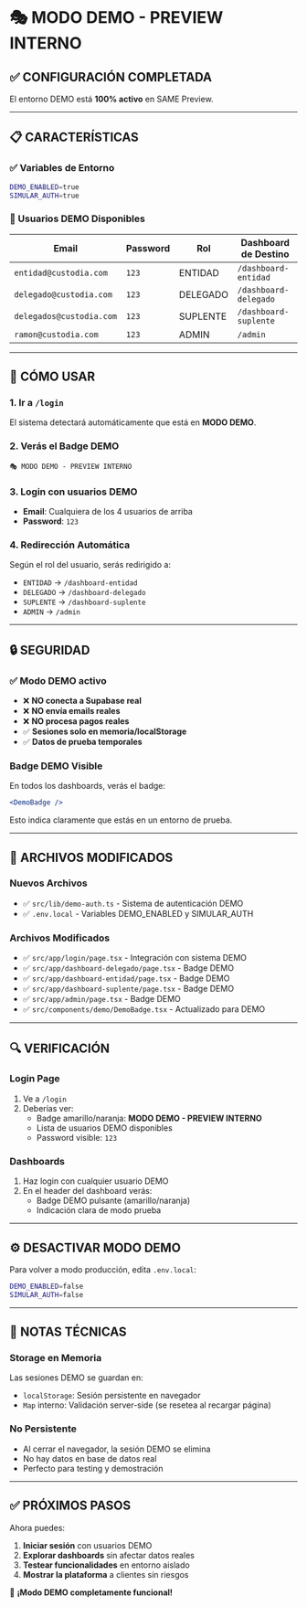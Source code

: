 # 🎭 MODO DEMO - PREVIEW INTERNO

## ✅ CONFIGURACIÓN COMPLETADA

El entorno DEMO está **100% activo** en SAME Preview.

---

## 📋 CARACTERÍSTICAS

### ✅ Variables de Entorno
```bash
DEMO_ENABLED=true
SIMULAR_AUTH=true
```

### 👥 Usuarios DEMO Disponibles

| Email | Password | Rol | Dashboard de Destino |
|-------|----------|-----|---------------------|
| `entidad@custodia.com` | `123` | ENTIDAD | `/dashboard-entidad` |
| `delegado@custodia.com` | `123` | DELEGADO | `/dashboard-delegado` |
| `delegados@custodia.com` | `123` | SUPLENTE | `/dashboard-suplente` |
| `ramon@custodia.com` | `123` | ADMIN | `/admin` |

---

## 🎯 CÓMO USAR

### 1. Ir a `/login`
El sistema detectará automáticamente que está en **MODO DEMO**.

### 2. Verás el Badge DEMO
```
🎭 MODO DEMO - PREVIEW INTERNO
```

### 3. Login con usuarios DEMO
- **Email**: Cualquiera de los 4 usuarios de arriba
- **Password**: `123`

### 4. Redirección Automática
Según el rol del usuario, serás redirigido a:
- `ENTIDAD` → `/dashboard-entidad`
- `DELEGADO` → `/dashboard-delegado`
- `SUPLENTE` → `/dashboard-suplente`
- `ADMIN` → `/admin`

---

## 🔒 SEGURIDAD

### ✅ Modo DEMO activo
- ❌ **NO conecta a Supabase real**
- ❌ **NO envía emails reales**
- ❌ **NO procesa pagos reales**
- ✅ **Sesiones solo en memoria/localStorage**
- ✅ **Datos de prueba temporales**

### Badge DEMO Visible
En todos los dashboards, verás el badge:
```jsx
<DemoBadge />
```

Esto indica claramente que estás en un entorno de prueba.

---

## 📁 ARCHIVOS MODIFICADOS

### Nuevos Archivos
- ✅ `src/lib/demo-auth.ts` - Sistema de autenticación DEMO
- ✅ `.env.local` - Variables DEMO_ENABLED y SIMULAR_AUTH

### Archivos Modificados
- ✅ `src/app/login/page.tsx` - Integración con sistema DEMO
- ✅ `src/app/dashboard-delegado/page.tsx` - Badge DEMO
- ✅ `src/app/dashboard-entidad/page.tsx` - Badge DEMO
- ✅ `src/app/dashboard-suplente/page.tsx` - Badge DEMO
- ✅ `src/app/admin/page.tsx` - Badge DEMO
- ✅ `src/components/demo/DemoBadge.tsx` - Actualizado para DEMO

---

## 🔍 VERIFICACIÓN

### Login Page
1. Ve a `/login`
2. Deberías ver:
   - Badge amarillo/naranja: **MODO DEMO - PREVIEW INTERNO**
   - Lista de usuarios DEMO disponibles
   - Password visible: `123`

### Dashboards
1. Haz login con cualquier usuario DEMO
2. En el header del dashboard verás:
   - Badge DEMO pulsante (amarillo/naranja)
   - Indicación clara de modo prueba

---

## ⚙️ DESACTIVAR MODO DEMO

Para volver a modo producción, edita `.env.local`:

```bash
DEMO_ENABLED=false
SIMULAR_AUTH=false
```

---

## 📝 NOTAS TÉCNICAS

### Storage en Memoria
Las sesiones DEMO se guardan en:
- `localStorage`: Sesión persistente en navegador
- `Map` interno: Validación server-side (se resetea al recargar página)

### No Persistente
- Al cerrar el navegador, la sesión DEMO se elimina
- No hay datos en base de datos real
- Perfecto para testing y demostración

---

## ✅ PRÓXIMOS PASOS

Ahora puedes:
1. **Iniciar sesión** con usuarios DEMO
2. **Explorar dashboards** sin afectar datos reales
3. **Testear funcionalidades** en entorno aislado
4. **Mostrar la plataforma** a clientes sin riesgos

🎉 **¡Modo DEMO completamente funcional!**
